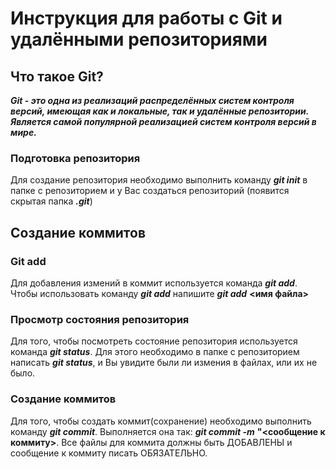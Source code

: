 # **Инструкция для работы с Git и удалёнными репозиториями**
## **Что такое Git?**
***Git - это одна из реализаций распределённых систем контроля версий, имеющая как и локальные, так и удалённые репозитории. Является самой популярной реализацией систем контроля версий в мире.***

### **Подготовка репозитория**
Для создание репозитория необходимо выполнить команду ***git init*** в папке с репозиторием и у Вас создаться репозиторий (появится скрытая папка ***.git***) <br></p>

## **Создание коммитов**
### Git add <br></p>
Для добавления измений в коммит используется команда ***git add***. Чтобы использовать команду ***git add*** напишите ***git add*** **<имя файла>**

### Просмотр состояния репозитория <br></p>
Для того, чтобы посмотреть состояние репозитория используется команда ***git status***. Для этого необходимо в папке с репозиторием написать ***git status***, и Вы увидите были ли измения в файлах, или их не было.

### Создание коммитов <br></p>
Для того, чтобы создать коммит(сохранение) необходимо выполнить команду ***git commit***. Выполняется она так: ***git commit -m*** **"<сообщение к коммиту>**. Все файлы для коммита должны быть ДОБАВЛЕНЫ и сообщение к коммиту писать ОБЯЗАТЕЛЬНО.